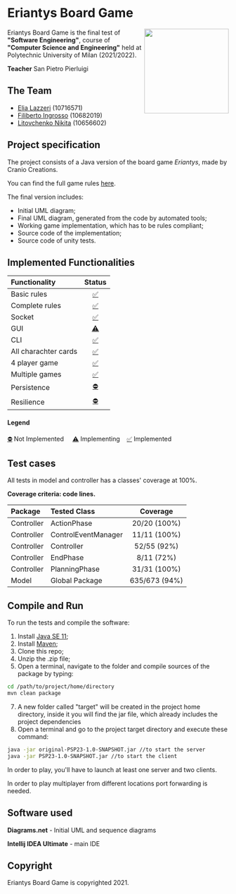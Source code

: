 # Eriantys Board Game

<img src="https://rubik.chegiochi.it/GIO/420/291/8034055582916.jpg" width=192px height=192 px align="right" />

Eriantys Board Game is the final test of **"Software Engineering"**, course of **"Computer Science and Engineering"** held at Polytechnic University of Milan (2021/2022).

**Teacher** San Pietro Pierluigi

## The Team
* [Elia Lazzeri](https://github.com/elialaz) (10716571)
* [Filiberto Ingrosso](https://github.com/filibertoingrosso) (10682019)
* [Litovchenko Nikita](https://github.com/litovn) (10656602)

## Project specification
The project consists of a Java version of the board game *Eriantys*, made by Cranio Creations.

You can find the full game rules [here](https://www.craniocreations.it/wp-content/uploads/2021/11/Eriantys_ITA_bassa.pdf).

The final version includes:
* Initial UML diagram;
* Final UML diagram, generated from the code by automated tools;
* Working game implementation, which has to be rules compliant;
* Source code of the implementation;
* Source code of unity tests.

## Implemented Functionalities
| Functionality |                                                                                                                                          Status                                                                                                                                           |
|:-----------------------|:-----------------------------------------------------------------------------------------------------------------------------------------------------------------------------------------------------------------------------------------------------------------------------------------:|
| Basic rules |                                                                                  [✅](https://github.com/elialaz/ing-sw-2022-lazzeri-ingrosso-litovchenko/tree/main/src/main/java/it/polimi/ingsw/Model)                                                                                   |
| Complete rules |                                                                                  [✅](https://github.com/elialaz/ing-sw-2022-lazzeri-ingrosso-litovchenko/tree/main/src/main/java/it/polimi/ingsw/Model)                                                                                   |
| Socket |                                                                                  [✅](https://github.com/elialaz/ing-sw-2022-lazzeri-ingrosso-litovchenko/tree/main/src/main/java/it/polimi/ingsw/Server)                                                                                  |
| GUI |                                                                                                                                          [⚠️]()                                                                                                                                           |
| CLI |                                                                             [✅️](https://github.com/elialaz/ing-sw-2022-lazzeri-ingrosso-litovchenko/tree/main/src/main/java/it/polimi/ingsw/Client/View/cli)                                                                              |
| All charachter cards |                                                                           [✅](https://github.com/elialaz/ing-sw-2022-lazzeri-ingrosso-litovchenko/tree/main/src/main/java/it/polimi/ingsw/Model/CharacterCard)                                                                            |
| 4 player game |                                                                                  [✅️](https://github.com/elialaz/ing-sw-2022-lazzeri-ingrosso-litovchenko/tree/main/src/main/java/it/polimi/ingsw/Model)                                                                                  |
| Multiple games |                                                                [✅](https://github.com/elialaz/ing-sw-2022-lazzeri-ingrosso-litovchenko/blob/67c2f4935901df4e9343b7842e2be8f7bbd4d0fa/src/main/java/it/polimi/ingsw/Server)                                                                |
| Persistence |                                                                                                                                           [⛔]()                                                                                                                                           |
| Resilience |                                                                                                                                           [⛔]()                                                                                                                                           |

#### Legend
[⛔]() Not Implemented &nbsp;&nbsp;&nbsp;&nbsp;[⚠️]() Implementing&nbsp;&nbsp;&nbsp;&nbsp;[✅]() Implemented


<!--
[![RED](http://placehold.it/15/f03c15/f03c15)](#)
[![YELLOW](http://placehold.it/15/ffdd00/ffdd00)](#)
[![GREEN](http://placehold.it/15/44bb44/44bb44)](#)
-->

## Test cases
All tests in model and controller has a classes' coverage at 100%.

**Coverage criteria: code lines.**

| Package | Tested Class        | Coverage |
|:-----------------------|:--------------------|:------------------------------------:|
| Controller | ActionPhase         | 20/20 (100%)
| Controller | ControlEventManager | 11/11 (100%)
| Controller | Controller          | 52/55 (92%)
| Controller | EndPhase            | 8/11 (72%)
| Controller | PlanningPhase       | 31/31 (100%)
| Model | Global Package      | 635/673 (94%)


## Compile and Run
To run the tests and compile the software:

1. Install [Java SE 11](https://docs.oracle.com/en/java/javase/11/);
2. Install [Maven](https://maven.apache.org/install.html);
3. Clone this repo;
5. Unzip the .zip file;
6. Open a terminal, navigate to the folder and compile sources of the package by typing:
```bash
cd /path/to/project/home/directory
mvn clean package
```
7. A new folder called "target" will be created in the project home directory, inside it you will find the jar file, which already includes the project dependencies
8. Open a terminal and go to the project target directory and execute these command:
```bash
java -jar original-PSP23-1.0-SNAPSHOT.jar //to start the server
java -jar PSP23-1.0-SNAPSHOT.jar //to start the client
```
In order to play, you'll have to launch at least one server and two clients.

In order to play multiplayer from different locations port forwarding is needed.

## Software used

**Diagrams.net** - Initial UML and sequence diagrams

**Intellij IDEA Ultimate** - main IDE 

## Copyright

Eriantys Board Game is copyrighted 2021.
